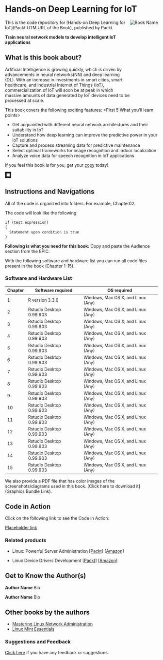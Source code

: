# Hands-on Deep Learning for IoT

<a href="Packt UTM URL of the Book"><img src="Cover Image URL of the Book" alt="Book Name" height="256px" align="right"></a>

This is the code repository for [Hands-on Deep Learning for IoT](Packt UTM URL of the Book), published by Packt.

**Train neural network models to develop intelligent IoT applications**

## What is this book about?
Artificial Intelligence is growing quickly, which is driven by advancements in neural networks(NN) and deep learning (DL). With an increase in investments in smart cities, smart healthcare, and industrial Internet of Things (IoT), commercialization of IoT will soon be at peak in which massive amounts of data generated by IoT devices need to be processed at scale. 

This book covers the following exciting features: <First 5 What you'll learn points>
* Get acquainted with different neural network architectures and their suitability in IoT
* Understand how deep learning can improve the predictive power in your IoT solutions
* Capture and process streaming data for predictive maintenance
* Select optimal frameworks for image recognition and indoor localization
* Analyze voice data for speech recognition in IoT applications

If you feel this book is for you, get your [copy](https://www.amazon.com/dp/1789616131) today!

<a href="https://www.packtpub.com/?utm_source=github&utm_medium=banner&utm_campaign=GitHubBanner"><img src="https://raw.githubusercontent.com/PacktPublishing/GitHub/master/GitHub.png" alt="https://www.packtpub.com/" border="5" /></a>

## Instructions and Navigations
All of the code is organized into folders. For example, Chapter02.

The code will look like the following:
```
if (test expression)
{
  Statement upon condition is true
}
```

**Following is what you need for this book:**
Copy and paste the Audience section from the EPIC.

With the following software and hardware list you can run all code files present in the book (Chapter 1-15).

### Software and Hardware List

| Chapter  | Software required                   | OS required                        |
| -------- | ------------------------------------| -----------------------------------|
| 1        | R version 3.3.0                     | Windows, Mac OS X, and Linux (Any) |
| 2        | Rstudio Desktop 0.99.903            | Windows, Mac OS X, and Linux (Any) |
| 3        | Rstudio Desktop 0.99.903            | Windows, Mac OS X, and Linux (Any) |
| 4        | Rstudio Desktop 0.99.903            | Windows, Mac OS X, and Linux (Any) |
| 5        | Rstudio Desktop 0.99.903            | Windows, Mac OS X, and Linux (Any) |
| 6        | Rstudio Desktop 0.99.903            | Windows, Mac OS X, and Linux (Any) |
| 7        | Rstudio Desktop 0.99.903            | Windows, Mac OS X, and Linux (Any) |
| 8        | Rstudio Desktop 0.99.903            | Windows, Mac OS X, and Linux (Any) |
| 9        | Rstudio Desktop 0.99.903            | Windows, Mac OS X, and Linux (Any) |
| 10        | Rstudio Desktop 0.99.903            | Windows, Mac OS X, and Linux (Any) |
|11        | Rstudio Desktop 0.99.903            | Windows, Mac OS X, and Linux (Any) |
| 12        | Rstudio Desktop 0.99.903            | Windows, Mac OS X, and Linux (Any) |
| 13        | Rstudio Desktop 0.99.903            | Windows, Mac OS X, and Linux (Any) |
| 14        | Rstudio Desktop 0.99.903            | Windows, Mac OS X, and Linux (Any) |
| 15        | Rstudio Desktop 0.99.903            | Windows, Mac OS X, and Linux (Any) |


We also provide a PDF file that has color images of the screenshots/diagrams used in this book. [Click here to download it](Graphics Bundle Link).

## Code in Action

Click on the following link to see the Code in Action:

[Placeholder link](www.youtube.com/URL)

### Related products <Other books you may enjoy>
* Linux: Powerful Server Administration [[Packt]](https://www.packtpub.com/networking-and-servers/linux-powerful-server-administration?utm_source=github&utm_medium=repository&utm_campaign=9781788293778) [[Amazon]](https://www.amazon.com/dp/1788293770)

* Linux Device Drivers Development [[Packt]](https://www.packtpub.com/networking-and-servers/linux-device-drivers-development?utm_source=github&utm_medium=repository&utm_campaign=9781785280009) [[Amazon]](https://www.amazon.com/dp/1788293770)

## Get to Know the Author(s)
**Author Name**
Bio

**Author Name**
Bio


## Other books by the authors
* [Mastering Linux Network Administration](https://www.packtpub.com/networking-and-servers/mastering-linux-network-administration?utm_source=github&utm_medium=repository&utm_campaign=9781784399597)
* [Linux Mint Essentials](https://www.packtpub.com/networking-and-servers/linux-mint-essentials?utm_source=github&utm_medium=repository&utm_campaign=9781782168157)

### Suggestions and Feedback
[Click here](https://docs.google.com/forms/d/e/1FAIpQLSdy7dATC6QmEL81FIUuymZ0Wy9vH1jHkvpY57OiMeKGqib_Ow/viewform) if you have any feedback or suggestions.
